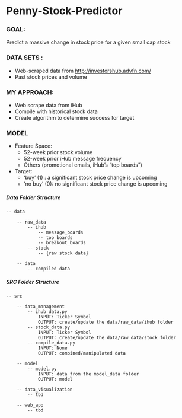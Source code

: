 # Penny-Stock-Predictor

### GOAL:
Predict a massive change in stock price for a given small cap stock
### DATA SETS :
* Web-scraped data from http://investorshub.advfn.com/
* Past stock prices and volume

### MY APPROACH:
* Web scrape data from iHub
* Compile with historical stock data
* Create algorithm to determine success for target

### MODEL
* Feature Space:
    * 52-week prior stock volume
    * 52-week prior iHub message frequency
    * Others (promotional emails, iHub’s “top boards”)
* Target:
    * ‘buy’ (1) : a significant stock price change is upcoming
    * ‘no buy’ (0): no significant stock price change is upcoming





##### Data Folder Structure

```
-- data

    -- raw_data
        -- ihub
            -- message_boards
            -- top_boards
            -- breakout_boards
        -- stock
            -- {raw stock data}

    -- data
        -- compiled data
```

##### SRC Folder Structure

```
-- src

    -- data_management
        -- ihub_data.py
            INPUT: Ticker Symbol
            OUTPUT: create/update the data/raw_data/ihub folder
        -- stock_data.py
            INPUT: Ticker Symbol
            OUTPUT: create/update the data/raw_data/stock folder
        -- compile_data.py
            INPUT: None
            OUTPUT: combined/manipulated data

    -- model
        -- model.py
            INPUT: data from the model_data folder
            OUTPUT: model

    -- data_visualization
        -- tbd

    -- web_app
        -- tbd

```
